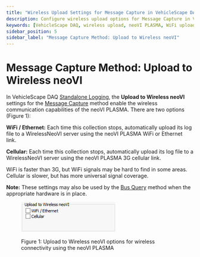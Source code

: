```yaml
---
title: "Wireless Upload Settings for Message Capture in VehicleScape DAQ"
description: Configure wireless upload options for Message Capture in VehicleScape DAQ using neoVI PLASMA. Learn about WiFi, Ethernet, and 3G cellular upload options for automatic log file transfers.
keywords: [VehicleScape DAQ, wireless upload, neoVI PLASMA, WiFi upload, cellular upload, ICS hardware, standalone logging, WirelessNeoVI, data logging]
sidebar_position: 5
sidebar_label: "Message Capture Method: Upload to Wireless neoVI"
---
```


# Message Capture Method: Upload to Wireless neoVI

In VehicleScape DAQ [Standalone Logging](./../../../vehiclescape-daq-standalone-logging-tab/), the **Upload to Wireless neoVI** settings for the [Message Capture](./../collections-and-methods-message-capture-method/) method enable the wireless communication capabilities of the neoVI PLASMA. There are two options (Figure 1):

**WiFi / Ethernet:** Each time this collection stops, automatically upload its log file to a WirelessNeoVI server using the neoVI PLASMA WiFi or Ethernet link.

**Cellular:** Each time this collection stops, automatically upload its log file to a WirelessNeoVI server using the neoVI PLASMA 3G cellular link.

WiFi is faster than 3G, but WiFi signals may be hard to find in some areas. Cellular is slower, but has more universal signal coverage.

**Note:** These settings may also be used by the [Bus Query](./../collections-and-methods-bus-query-method/) method when the appropriate hardware is in place.

<div class="text--center">

<figure>

![plasma](../../../assets/plasma-option.png "plasma")
<figcaption>Figure 1: Upload to Wireless neoVI options for wireless connectivity using the neoVI PLASMA</figcaption>
</figure>
</div>